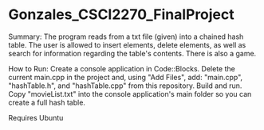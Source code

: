 # Gonzales_CSCI2270_FinalProject
Summary: The program reads from a txt file (given) into a chained hash table. The user is allowed to insert elements, delete elements, as well as search for information regarding the table's contents. There is also a game.

How to Run: Create a console application in Code::Blocks. Delete the current main.cpp in the project and, using "Add Files", add: "main.cpp", "hashTable.h", and "hashTable.cpp" from this repository. Build and run. Copy "movieList.txt" into the console application's main folder so you can create a full hash table.

Requires Ubuntu
